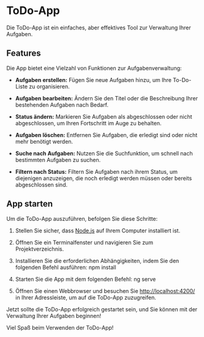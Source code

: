 # ToDo-App

Die ToDo-App ist ein einfaches, aber effektives Tool zur Verwaltung Ihrer Aufgaben.

## Features

Die App bietet eine Vielzahl von Funktionen zur Aufgabenverwaltung:

- **Aufgaben erstellen:** Fügen Sie neue Aufgaben hinzu, um Ihre To-Do-Liste zu organisieren.

- **Aufgaben bearbeiten:** Ändern Sie den Titel oder die Beschreibung Ihrer bestehenden Aufgaben nach Bedarf.

- **Status ändern:** Markieren Sie Aufgaben als abgeschlossen oder nicht abgeschlossen, um Ihren Fortschritt im Auge zu behalten.

- **Aufgaben löschen:** Entfernen Sie Aufgaben, die erledigt sind oder nicht mehr benötigt werden.

- **Suche nach Aufgaben:** Nutzen Sie die Suchfunktion, um schnell nach bestimmten Aufgaben zu suchen.

- **Filtern nach Status:** Filtern Sie Aufgaben nach ihrem Status, um diejenigen anzuzeigen, die noch erledigt werden müssen oder bereits abgeschlossen sind.

## App starten

Um die ToDo-App auszuführen, befolgen Sie diese Schritte:

1. Stellen Sie sicher, dass [Node.js](https://nodejs.org/) auf Ihrem Computer installiert ist.

2. Öffnen Sie ein Terminalfenster und navigieren Sie zum Projektverzeichnis.

3. Installieren Sie die erforderlichen Abhängigkeiten, indem Sie den folgenden Befehl ausführen: npm install

4. Starten Sie die App mit dem folgenden Befehl: ng serve
   
5. Öffnen Sie einen Webbrowser und besuchen Sie [http://localhost:4200/](http://localhost:4200/) in Ihrer Adressleiste, um auf die ToDo-App zuzugreifen.

Jetzt sollte die ToDo-App erfolgreich gestartet sein, und Sie können mit der Verwaltung Ihrer Aufgaben beginnen!

Viel Spaß beim Verwenden der ToDo-App!


